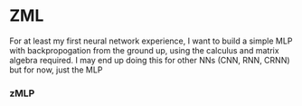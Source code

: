 # ZML
For at least my first neural network experience, I want to build a simple MLP with backpropogation from the ground up, using the calculus and matrix algebra required. 
I may end up doing this for other NNs (CNN, RNN, CRNN) but for now, just the MLP

### zMLP
